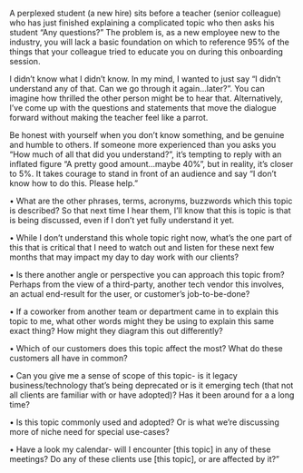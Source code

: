 A perplexed student (a new hire) sits before a teacher (senior colleague) who has just finished explaining a complicated topic who then asks his student “Any questions?” The problem is, as a new employee new to the industry, you will lack a basic foundation on which to reference 95% of the things that your colleague tried to educate you on during this onboarding session. 

I didn’t know what I didn’t know. In my mind, I wanted to just say “I didn’t understand any of that. Can we go through it again…later?”. You can imagine how thrilled the other person might be to hear that. Alternatively, I’ve come up with the questions and statements that move the dialogue forward without making the teacher feel like a parrot.

Be honest with yourself when you don’t know something, and be genuine and humble to others. If someone more experienced than you asks you “How much of all that did you understand?”, it’s tempting to reply with an inflated figure “A pretty good amount…maybe 40%”, but in reality, it’s closer to 5%. It takes courage to stand in front of an audience and say “I don’t know how to do this. Please help.”


• What are the other phrases, terms, acronyms, buzzwords which this topic is described? So that next time I hear them, I’ll know that this is topic is that is being discussed, even if I don’t yet fully understand it yet.

• While I don’t understand this whole topic right now, what’s the one part of this that is critical that I need to watch out and listen for these next few months that may impact my day to day work with our clients?

• Is there another angle or perspective you can approach this topic from? Perhaps from the view of a third-party, another tech vendor this involves, an actual end-result for the user, or customer’s job-to-be-done?

• If a coworker from another team or department came in to explain this topic to me, what other words might they be using to explain this same exact thing? How might they diagram this out differently?

• Which of our customers does this topic affect the most? What do these customers all have in common?

• Can you give me a sense of scope of this topic- is it legacy business/technology that’s being deprecated or is it emerging tech (that not all clients are familiar with or have adopted)? Has it been around for a a long time?

• Is this topic commonly used and adopted? Or is what we’re discussing more of niche need for special use-cases?

• Have a look my calendar- will I encounter [this topic] in any of these meetings? Do any of these clients use [this topic], or are affected by it?”

